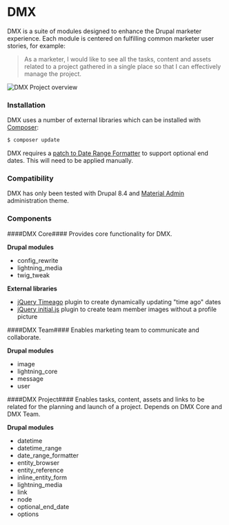 # DMX

DMX is a suite of modules designed to enhance the Drupal marketer experience. Each module is centered on fulfilling common marketer user stories, for example:

> As a marketer, I would like to see all the tasks, content and assets related to a project gathered in a single place so that I can effectively manage the project.

![DMX Project overview](http://johnmoney.github.io/files/projects/dmx/dmx-project-overview.gif)


### Installation

DMX uses a number of external libraries which can be installed with [Composer](https://getcomposer.org/):

```bash
$ composer update
```

DMX requires a [patch to Date Range Formatter](https://www.drupal.org/files/issues/2018-04-17/2961280-date_range_formatter-optional_end_date.patch) to support optional end dates. This will need to be applied manually.


### Compatibility

DMX has only been tested with Drupal 8.4 and [Material Admin](https://www.drupal.org/project/material_admin) administration theme.


### Components

####DMX Core####
Provides core functionality for DMX.

__Drupal modules__
- config_rewrite
- lightning_media
- twig_tweak

__External libraries__
- [jQuery Timeago](http://timeago.yarp.com/) plugin to create dynamically updating "time ago" dates
- [jQuery initial.js](http://judelicio.us/initial.js/) plugin to create team member images without a profile picture

####DMX Team####
Enables marketing team to communicate and collaborate.

__Drupal modules__
- image
- lightning_core
- message
- user

####DMX Project####
Enables tasks, content, assets and links to be related for the planning and launch of a project. Depends on DMX Core and DMX Team.

__Drupal modules__
- datetime
- datetime_range
- date_range_formatter
- entity_browser
- entity_reference
- inline_entity_form
- lightning_media
- link
- node
- optional_end_date
- options
